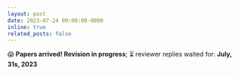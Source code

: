 ```yaml
---
layout: post
date: 2023-07-24 00:00:00-0000
inline: true
related_posts: false
---
```


:scream: **Papers arrived! Revision in progress**; :hourglass_flowing_sand:  reviewer replies waited for:  <b>July, 31s, 2023</b> 